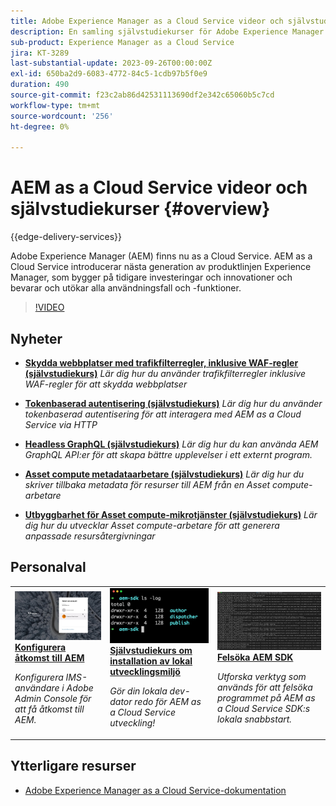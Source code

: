 ```yaml
---
title: Adobe Experience Manager as a Cloud Service videor och självstudiekurser
description: En samling självstudiekurser för Adobe Experience Manager (AEM) as a Cloud Service
sub-product: Experience Manager as a Cloud Service
jira: KT-3289
last-substantial-update: 2023-09-26T00:00:00Z
exl-id: 650ba2d9-6083-4772-84c5-1cdb97b5f0e9
duration: 490
source-git-commit: f23c2ab86d42531113690df2e342c65060b5c7cd
workflow-type: tm+mt
source-wordcount: '256'
ht-degree: 0%

---
```


# AEM as a Cloud Service videor och självstudiekurser {#overview}

{{edge-delivery-services}}

Adobe Experience Manager (AEM) finns nu as a Cloud Service. AEM as a Cloud Service introducerar nästa generation av produktlinjen Experience Manager, som bygger på tidigare investeringar och innovationer och bevarar och utökar alla användningsfall och -funktioner.

>[!VIDEO](https://video.tv.adobe.com/v/31085?quality=12&learn=on)

<div id="whats-new-section">

## Nyheter

* **[Skydda webbplatser med trafikfilterregler, inklusive WAF-regler (självstudiekurs)](https://experienceleague.adobe.com/docs/experience-manager-learn/cloud-service/security/traffic-filter-and-waf-rules/overview.html)**
  *Lär dig hur du använder trafikfilterregler inklusive WAF-regler för att skydda webbplatser*

* **[Tokenbaserad autentisering (självstudiekurs)](https://experienceleague.adobe.com/docs/experience-manager-learn/getting-started-with-aem-headless/authentication/overview.html)**
  *Lär dig hur du använder tokenbaserad autentisering för att interagera med AEM as a Cloud Service via HTTP*

* **[Headless GraphQL (självstudiekurs)](https://experienceleague.adobe.com/docs/experience-manager-learn/getting-started-with-aem-headless/graphql/overview.html)**
  *Lär dig hur du kan använda AEM GraphQL API:er för att skapa bättre upplevelser i ett externt program.*

* **[Asset compute metadataarbetare (självstudiekurs)](./asset-compute/advanced/metadata.md)**
  *Lär dig hur du skriver tillbaka metadata för resurser till AEM från en Asset compute-arbetare*

* **[Utbyggbarhet för Asset compute-mikrotjänster (självstudiekurs)](./asset-compute/overview.md)**
  *Lär dig hur du utvecklar Asset compute-arbetare för att generera anpassade resursåtergivningar*

</div>

<div id="recs-overview-body-1"></div>
<div id="recs-overview-body-2"></div>
<div id="recs-overview-body-3"></div>
<div id="recs-overview-body-4"></div>
<div id="recs-overview-body-5"></div>
<div id="recs-overview-body-6"></div>

<div id="staff-picks-section">

## Personalval

<table>
   <td>
      <a href="./accessing/overview.md">
      <img alt="Konfigurera åtkomst till AEM as a Cloud Service" src="./assets/overview/staff-pick__accessing.png"/>
      </a>
      <div>
         <a href="./accessing/overview.md">
         <strong>Konfigurera åtkomst till AEM</strong>
         </a>
      </div>
      <p>
         <em>Konfigurera IMS-användare i Adobe Admin Console för att få åtkomst till AEM.</em>
      <p>
   </td>   
   <td>
      <a href="./local-development-environment/overview.md">
      <img alt="Konfigurera självstudiekurs för lokal utvecklingsmiljö" src="./assets/overview/staff-pick__local-development-environment-set-up.png"/>
      </a>
      <div>
         <a href="./local-development-environment/overview.md">
         <strong>Självstudiekurs om installation av lokal utvecklingsmiljö</strong>
         </a>
      </div>
      <p>
         <em>Gör din lokala dev-dator redo för AEM as a Cloud Service utveckling!</em>
      <p>
   </td>   
   <td>
      <a href="./debugging/aem-sdk-local-quickstart/overview.md">
      <img alt="Felsökning AEM SDK:s lokala snabbstart" src="./assets/overview/staff-pick__debugging.png"/>
      </a>
      <div>
         <a href="./debugging/aem-sdk-local-quickstart/overview.md">
         <strong>Felsöka AEM SDK</strong>
         </a>
      </div>
      <p>
         <em>Utforska verktyg som används för att felsöka programmet på AEM as a Cloud Service SDK:s lokala snabbstart.</em>
      <p>
   </td>
</table>

</div>

## Ytterligare resurser

* [Adobe Experience Manager as a Cloud Service-dokumentation](https://experienceleague.adobe.com/docs/experience-manager-cloud-service/landing/home.html)
